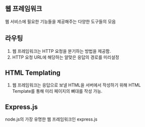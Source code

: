 ## 웹 프레임워크
웹 서비스에 필요한 기능들을 제공해주는 다양한 도구들의 모음

## 라우팅
1. 웹 프레임워크는 HTTP 요청을 분기하는 방법을 제공함.
2. HTTP 요청 URL에 해당하는 알맞은 응답의 경로를 미리설정

## HTML Templating
1. 웹 프레임워크는 응답으로 보낼 HTML을 서버에서 작성하기 위해 HTML Template를 통해 미리 페이지의 뼈대를 작성 가능.

## Express.js
node.js의 가장 유명한 웹 프레임워크인 express.js
